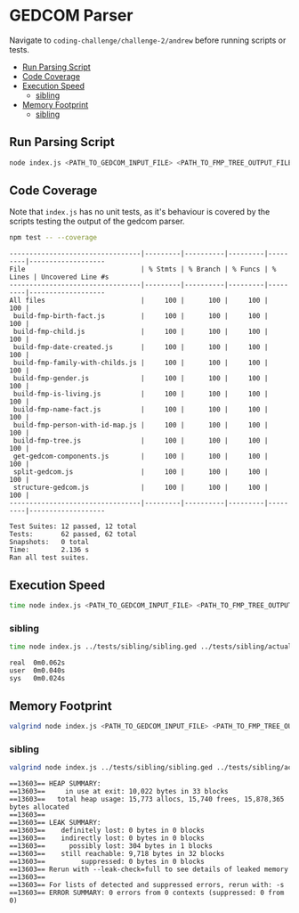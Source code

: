 <!-- omit in toc -->
# GEDCOM Parser

Navigate to `coding-challenge/challenge-2/andrew` before running scripts or tests.

- [Run Parsing Script](#run-parsing-script)
- [Code Coverage](#code-coverage)
- [Execution Speed](#execution-speed)
  - [sibling](#sibling)
- [Memory Footprint](#memory-footprint)
  - [sibling](#sibling-1)

## Run Parsing Script

```bash
node index.js <PATH_TO_GEDCOM_INPUT_FILE> <PATH_TO_FMP_TREE_OUTPUT_FILE>
```

## Code Coverage

Note that `index.js` has no unit tests, as it's behaviour is covered by the scripts testing the output of the gedcom parser.

```bash
npm test -- --coverage
```

```text
---------------------------------|---------|----------|---------|---------|-------------------
File                             | % Stmts | % Branch | % Funcs | % Lines | Uncovered Line #s 
---------------------------------|---------|----------|---------|---------|-------------------
All files                        |     100 |      100 |     100 |     100 |                   
 build-fmp-birth-fact.js         |     100 |      100 |     100 |     100 |                   
 build-fmp-child.js              |     100 |      100 |     100 |     100 |                   
 build-fmp-date-created.js       |     100 |      100 |     100 |     100 |                   
 build-fmp-family-with-childs.js |     100 |      100 |     100 |     100 |                   
 build-fmp-gender.js             |     100 |      100 |     100 |     100 |                   
 build-fmp-is-living.js          |     100 |      100 |     100 |     100 |                   
 build-fmp-name-fact.js          |     100 |      100 |     100 |     100 |                   
 build-fmp-person-with-id-map.js |     100 |      100 |     100 |     100 |                   
 build-fmp-tree.js               |     100 |      100 |     100 |     100 |                   
 get-gedcom-components.js        |     100 |      100 |     100 |     100 |                   
 split-gedcom.js                 |     100 |      100 |     100 |     100 |                   
 structure-gedcom.js             |     100 |      100 |     100 |     100 |                   
---------------------------------|---------|----------|---------|---------|-------------------

Test Suites: 12 passed, 12 total
Tests:       62 passed, 62 total
Snapshots:   0 total
Time:        2.136 s
Ran all test suites.

```

## Execution Speed

```bash
time node index.js <PATH_TO_GEDCOM_INPUT_FILE> <PATH_TO_FMP_TREE_OUTPUT_FILE>
```

### sibling

```bash
time node index.js ../tests/sibling/sibling.ged ../tests/sibling/actual.json
```

```text
real  0m0.062s
user  0m0.040s
sys   0m0.024s
```

## Memory Footprint

```bash
valgrind node index.js <PATH_TO_GEDCOM_INPUT_FILE> <PATH_TO_FMP_TREE_OUTPUT_FILE>
```

### sibling

```bash
valgrind node index.js ../tests/sibling/sibling.ged ../tests/sibling/actual.json
```

```text
==13603== HEAP SUMMARY:
==13603==     in use at exit: 10,022 bytes in 33 blocks
==13603==   total heap usage: 15,773 allocs, 15,740 frees, 15,878,365 bytes allocated
==13603== 
==13603== LEAK SUMMARY:
==13603==    definitely lost: 0 bytes in 0 blocks
==13603==    indirectly lost: 0 bytes in 0 blocks
==13603==      possibly lost: 304 bytes in 1 blocks
==13603==    still reachable: 9,718 bytes in 32 blocks
==13603==         suppressed: 0 bytes in 0 blocks
==13603== Rerun with --leak-check=full to see details of leaked memory
==13603== 
==13603== For lists of detected and suppressed errors, rerun with: -s
==13603== ERROR SUMMARY: 0 errors from 0 contexts (suppressed: 0 from 0)
```
